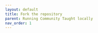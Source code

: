 ```yaml
---
layout: default
title: Fork the repository
parent: Running Community Taught locally
nav_order: 1
---
```

